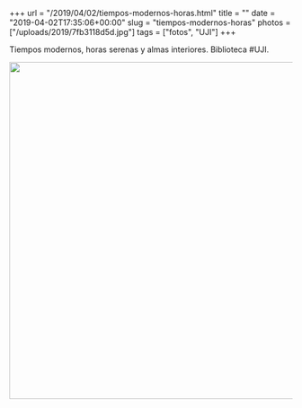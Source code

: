 +++
url = "/2019/04/02/tiempos-modernos-horas.html"
title = ""
date = "2019-04-02T17:35:06+00:00"
slug = "tiempos-modernos-horas"
photos = ["/uploads/2019/7fb3118d5d.jpg"]
tags = ["fotos", "UJI"]
+++

Tiempos modernos, horas serenas y almas interiores. Biblioteca #UJI.

<img src="/uploads/2019/7fb3118d5d.jpg" width="600" height="600" alt="" />
